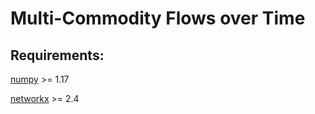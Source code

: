 # Multi-Commodity Flows over Time
## Requirements:
[numpy](https://numpy.org/) >= 1.17

[networkx](https://networkx.github.io/) >= 2.4
